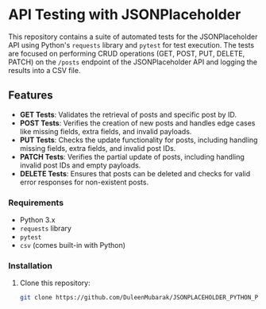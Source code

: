 # API Testing with JSONPlaceholder

This repository contains a suite of automated tests for the JSONPlaceholder API using Python's `requests` library and `pytest` for test execution. The tests are focused on performing CRUD operations (GET, POST, PUT, DELETE, PATCH) on the `/posts` endpoint of the JSONPlaceholder API and logging the results into a CSV file.

## Features

- **GET Tests**: Validates the retrieval of posts and specific post by ID.
- **POST Tests**: Verifies the creation of new posts and handles edge cases like missing fields, extra fields, and invalid payloads.
- **PUT Tests**: Checks the update functionality for posts, including handling missing fields, extra fields, and invalid post IDs.
- **PATCH Tests**: Verifies the partial update of posts, including handling invalid post IDs and empty payloads.
- **DELETE Tests**: Ensures that posts can be deleted and checks for valid error responses for non-existent posts.

### Requirements

- Python 3.x
- `requests` library
- `pytest`
- `csv` (comes built-in with Python)

### Installation

1. Clone this repository:

   ```bash
   git clone https://github.com/DuleenMubarak/JSONPLACEHOLDER_PYTHON_PYTEST.git
